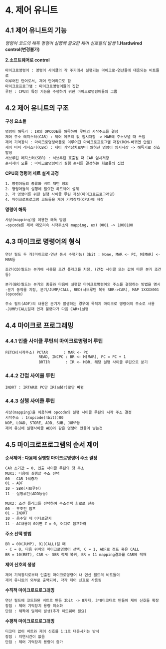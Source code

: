 # 4. 제어 유니트
## 4.1 제어 유니트의 기능
*명령어 코드의 해독*
*명령어 실행에 필요한 제어 신호들의 발생*
**1.Hardwired control(변경불가)**

**2.소프트웨어로 control**
```
마이크로명령어 : 명령어 사이클의 각 주기에서 실행되는 마이크로-연산들에 대응되는 비트들로
이루어진 단어로서, 제어 단어라고도 함
마이크로프로그램 : 마이크로명령어들의 집합
루틴 : CPU의 특정 기능을 수행하기 위한 마이크로명령어들의 그룹
```

## 4.2 제어 유니트의 구조
**구성 요소들**
```
명령어 해독기 : IR의 OPCODE를 해독하여 루틴의 시작주소를 결정
제어 주소 레지스터(CAR) : 제어 메모리 값 임시저장 -> MAR에 주소보낼 때 쓰임
제어 기억장치 : 마이크로명령어들로 이루어진 마이크로프로그램 저장(ROM-바뀌면 안됨)
제어 버퍼 레지스터(CBR) : 제어 기억장치로부터 읽혀진 명령어 임시저장 -> 해독기로 신호발생
서브루틴 레지스터(SBR) : 서브루틴 호출될 때 CAR 임시저장
순서제어 모듈 : 마이크로명령어의 실행 순서를 결정하는 회로들의 집합
```

**CPU의 명령어 세트 설계 과정**
```
1. 명령어들의 종류와 비트 패턴 정의
2. 명령어들의 실행에 필요한 하드웨어 설계
3. 각 명령어를 위한 실행 사이클 루틴 작성(마이크로프로그래밍)
4. 마이크로프로그램 코드들을 제어 기억장치(CPU)에 저장
```

**명령어 해독**
```
사상(mapping)을 이용한 해독 방법
-opcode를 제어 메모리속 시작주소와 mapping, ex) 0001 -> 1000100
```

## 4.3 마이크로 명령어의 형식
```
연산 필드 두 개(마이크로-연산 동시 수행가능) 3bit : None, MAR <- PC, M[MAR] <- MBR등

조건(CD)필드는 분기에 사용될 조건 플래그를 지정, (간접 사이클 또는 값에 따른 분기 조건등)

분기(BR)필드는 분기의 종류와 다음에 실행할 마이크로명령어의 주소를 결정하는 방법을 명시
-분기 동작을 지정, 분기/JUMP/CALL, RED(서브루틴 복귀 SBR->CAR), MAP 1XXXX001 (opcode)

주소 필드(ADF)의 내용은 분기가 발생하는 경우에 목적지 마이크로 명령어의 주소로 사용
-JUMP/CALL일때 먼저 불렷다가 다음 CAR+1실행
```

## 4.4 마이크로 프로그래밍
### 4.4.1 인출 사이클 루틴의 마이크로명령어 루틴
```
FETCH(시작주소) PCTAR       : MAR <- PC
               READ, INCPC : BR <- M[MAR], PC = PC + 1
               BRTIR       : IR <- MBR, 해당 실행 사이클 루틴으로 분기 
```

### 4.4.2 간접 사이클 루틴
```
INDRT : IRTAR로 PC만 IR(addr)로만 바뀜
```

### 4.4.3 실행 사이클 루틴
```
사상(mapping)을 이용하여 opcode의 실행 사이클 루틴의 시작 주소 결정
시작주소 : 1(opcode(4bit))00
NOP, LOAD, STORE, ADD, SUB, JUMP등
제어 유닛에 실행사이클 ADD와 같은 명령어 만들어 넣는것
```

## 4.5 마이크로프로그램의 순서 제어
**순서제어 : 다음에 실행항 마이크로명령어 주소 결정**
```
CAR 초기값 = 0, 인출 사이클 루틴의 첫 주소
MUX1: 다음에 실행할 주소 선택
00 - CAR 1씩증가
01 - ADF
10 - SBR(서브루틴)
11 - 실행루틴(ADD등등)

MUX2: 조건 플래그를 선택하여 주소선택 회로로 전송
00 - 무조건 점프
01 - INDRT
10 - 음수일 때 어디로갈지
11 - AC내용이 0이면 Z = 0, 어디로 점프하라
```

**주소 선택 방법**
```
BR = 00(JUMP), 01(CALL)일 때
- C = 0, 다음 위치의 마이크로명령어 선택, C = 1, ADF로 점프 혹은 CALL
BR = 10(RET), CAR <- SBR 적재 복귀, BR = 11 mapping결과를 CAR에 적재
```

**제어 신호의 생성**
```
제어 기억장치로부터 인출된 마이크로명령어 내 연산 필드의 비트들이
제어 유니트의 외부로 출력되어, 각각 제어 신호로 사용됨
```

**수직적 마이크로프로그래밍**
```
연산 필드에 코드화된 비트로 만듬 3bit -> 8가지, 3*8디코더로 만들어 제어 신호들 확장
장점 : 제어 기억장치 용량 최소화
단점 : 해독에 딜레이 발생(추가 하드웨어 필요)
```

**수평적 마이크로프로그래밍**
```
디코더 없이 비트와 제어 신호를 1:1로 대응시키는 방식
장점 : 지연시간이 없음
단점 : 제어 기억장치 용량이 증가
```